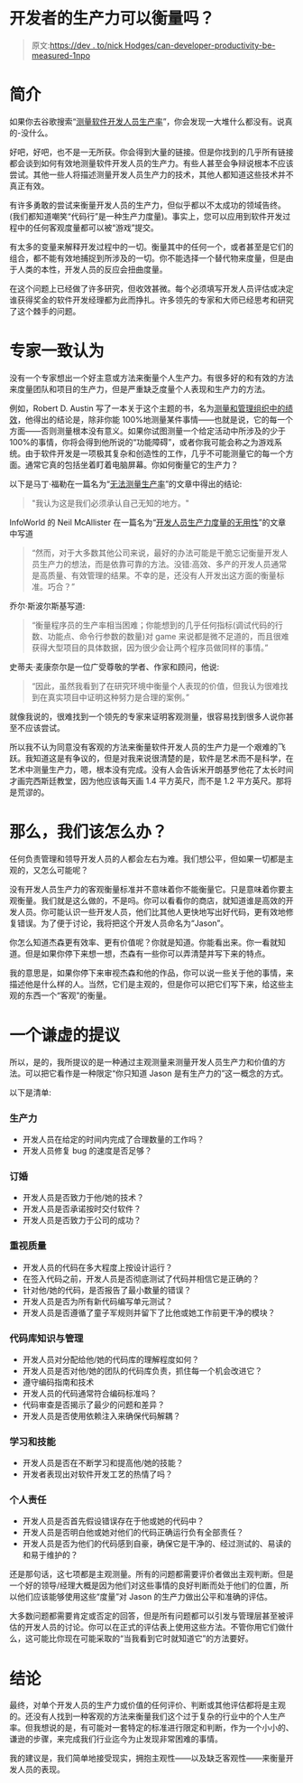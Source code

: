 # 开发者的生产力可以衡量吗？

> 原文:[https://dev . to/nick Hodges/can-developer-productivity-be-measured-1npo](https://dev.to/nickhodges/can-developer-productivity-be-measured-1npo)

# 简介

如果你去谷歌搜索“[测量软件开发人员生产率](https://www.google.com/search?source=hp&ei=38TGWoXRFMXk_Aa4hIWAAw&q=measuring+software+developer+productivity&oq=measuring+software+developer+productivity&gs_l=psy-ab.3..0.3130.7891.0.8497.4.3.0.0.0.0.70.126.2.3.0....0...1.1.64.psy-ab..1.3.186.6..35i39k1.61.5N0-uuC4M68)”，你会发现一大堆什么都没有。说真的-没什么。

好吧，好吧，也不是一无所获。你会得到大量的链接。但是你找到的几乎所有链接都会谈到如何有效地测量软件开发人员的生产力。有些人甚至会争辩说根本不应该尝试。其他一些人将描述测量开发人员生产力的技术，其他人都知道这些技术并不真正有效。

有许多勇敢的尝试来衡量开发人员的生产力，但似乎都以不太成功的领域告终。(我们都知道嘲笑“代码行”是一种生产力度量)。事实上，您可以应用到软件开发过程中的任何客观度量都可以被“游戏”提交。

有太多的变量来解释开发过程中的一切。衡量其中的任何一个，或者甚至是它们的组合，都不能有效地捕捉到所涉及的一切。你不能选择一个替代物来度量，但是由于人类的本性，开发人员的反应会扭曲度量。

在这个问题上已经做了许多研究，但收效甚微。每个必须填写开发人员评估或决定谁获得奖金的软件开发经理都为此而挣扎。许多领先的专家和大师已经思考和研究了这个棘手的问题。

# 专家一致认为

没有一个专家想出一个好主意或方法来衡量个人生产力。有很多好的和有效的方法来度量团队和项目的生产力，但是严重缺乏度量个人表现和生产力的方法。

例如，Robert D. Austin 写了一本关于这个主题的书，名为[测量和管理组织中的绩效](https://amzn.to/2IxXjR9)，他得出的结论是，除非你能 100%地测量某件事情——也就是说，它的每一个方面——否则测量根本没有意义。如果你试图测量一个给定活动中所涉及的少于 100%的事情，你将会得到他所说的“功能障碍”，或者你我可能会称之为游戏系统。由于软件开发是一项极其复杂和创造性的工作，几乎不可能测量它的每一个方面。通常它真的包括坐着盯着电脑屏幕。你如何衡量它的生产力？

以下是马丁·福勒在一篇名为“[无法测量生产率](https://www.martinfowler.com/bliki/CannotMeasureProductivity.html)”的文章中得出的结论:

> "我认为这是我们必须承认自己无知的地方。"

InfoWorld 的 Neil McAllister 在一篇名为“[开发人员生产力度量的无用性](https://www.infoworld.com/article/2621459/application-development/the-futility-of-developer-productivity-metrics.html)”的文章中写道

> “然而，对于大多数其他公司来说，最好的办法可能是干脆忘记衡量开发人员生产力的想法，而是依靠可靠的方法。没错:高效、多产的开发人员通常是高质量、有效管理的结果。不幸的是，还没有人开发出这方面的衡量标准。巧合？”

乔尔·斯波尔斯基写道:

> “衡量程序员的生产率相当困难；你能想到的几乎任何指标(调试代码的行数、功能点、命令行参数的数量)对 game 来说都是微不足道的，而且很难获得大型项目的具体数据，因为很少会让两个程序员做同样的事情。”

史蒂夫·麦康奈尔是一位广受尊敬的学者、作家和顾问，他说:

> “因此，虽然我看到了在研究环境中衡量个人表现的价值，但我认为很难找到在真实项目中证明这种努力是合理的案例。”

就像我说的，很难找到一个领先的专家来证明客观测量，很容易找到很多人说你甚至不应该尝试。

所以我不认为同意没有客观的方法来衡量软件开发人员的生产力是一个艰难的飞跃。我知道这是有争议的，但是对我来说很清楚的是，软件是艺术而不是科学，在艺术中测量生产力，嗯，根本没有完成。没有人会告诉米开朗基罗他花了太长时间才画完西斯廷教堂，因为他应该每天画 1.4 平方英尺，而不是 1.2 平方英尺。那将是荒谬的。

# 那么，我们该怎么办？

任何负责管理和领导开发人员的人都会左右为难。我们想公平，但如果一切都是主观的，又怎么可能呢？

没有开发人员生产力的客观衡量标准并不意味着你不能衡量它。只是意味着你要主观衡量。我们就是这么做的，不是吗。你可以看看你的商店，就知道谁是高效的开发人员。你可能认识一些开发人员，他们比其他人更快地写出好代码，更有效地修复错误。为了便于讨论，我将把这个开发人员命名为“Jason”。

你怎么知道杰森更有效率、更有价值呢？你就是知道。你能看出来。你一看就知道。但是如果你停下来想一想，杰森有一些你可以弄清楚并写下来的特点。

我的意思是，如果你停下来审视杰森和他的作品，你可以说一些关于他的事情，来描述他是什么样的人。当然，它们是主观的，但是你可以把它们写下来，给这些主观的东西一个“客观”的衡量。

# 一个谦虚的提议

所以，是的，我所提议的是一种通过主观测量来测量开发人员生产力和价值的方法。可以把它看作是一种限定“你只知道 Jason 是有生产力的”这一概念的方式。

以下是清单:

### 生产力

*   开发人员在给定的时间内完成了合理数量的工作吗？
*   开发人员修复 bug 的速度是否足够？

### 订婚

*   开发人员是否致力于他/她的技术？
*   开发人员是否承诺按时交付软件？
*   开发人员是否致力于公司的成功？

### 重视质量

*   开发人员的代码在多大程度上按设计运行？
*   在签入代码之前，开发人员是否彻底测试了代码并相信它是正确的？
*   针对他/她的代码，是否报告了最小数量的错误？
*   开发人员是否为所有新代码编写单元测试？
*   开发人员是否遵循了童子军规则并留下了比他或她工作前更干净的模块？

### 代码库知识与管理

*   开发人员对分配给他/她的代码库的理解程度如何？
*   开发人员是否对他/她的团队的代码库负责，抓住每一个机会改进它？
*   遵守编码指南和技术
*   开发人员的代码通常符合编码标准吗？
*   代码审查是否揭示了最少的问题和差异？
*   开发人员是否使用依赖注入来确保代码解耦？

### 学习和技能

*   开发人员是否在不断学习和提高他/她的技能？
*   开发者表现出对软件开发工艺的热情了吗？

### 个人责任

*   开发人员是否首先假设错误存在于他或她的代码中？
*   开发人员是否明白他或她对他们的代码正确运行负有全部责任？
*   开发人员是否为他们的代码感到自豪，确保它是干净的、经过测试的、易读的和易于维护的？

还是那句话，这七项都是主观测量。所有的问题都需要评价者做出主观判断。但是一个好的领导/经理大概是因为他们对这些事情的良好判断而处于他们的位置，所以他们应该能够使用这些“度量”对 Jason 的生产力做出公平和准确的评估。

大多数问题都需要肯定或否定的回答，但是所有问题都可以引发与管理层甚至被评估的开发人员的讨论。你可以在正式的评估表上使用这些方法。不管你用它们做什么，这可能比你现在可能采取的“当我看到它时就知道它”的方法要好。

# 结论

最终，对单个开发人员的生产力或价值的任何评价、判断或其他评估都将是主观的。还没有人找到一种客观的方法来衡量我们这个过于复杂的行业中的个人生产率。但我想说的是，有可能对一套特定的标准进行限定和判断，作为一个小小的、谦逊的步骤，来完成我们行业迄今为止发现非常困难的事情。

我的建议是，我们简单地接受现实，拥抱主观性——以及缺乏客观性——来衡量开发人员的表现。